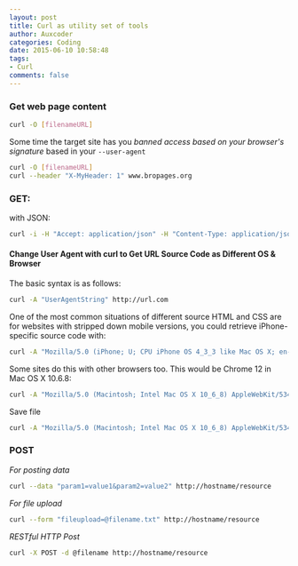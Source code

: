 ```yaml
---
layout: post
title: Curl as utility set of tools
author: Auxcoder
categories: Coding
date: 2015-06-10 10:58:48
tags:
- Curl
comments: false
---
```


### Get web page content

```sh
curl -O [filenameURL]
```

Some time the target site has you _banned access based on your browser's signature_ based in your `--user-agent`

```sh
curl -O [filenameURL]
curl --header "X-MyHeader: 1" www.bropages.org
```

### GET:

with JSON:
```sh
curl -i -H "Accept: application/json" -H "Content-Type: application/json" http://hostname/resource
```

#### Change User Agent with curl to Get URL Source Code as Different OS & Browser

The basic syntax is as follows:

```sh
curl -A "UserAgentString" http://url.com
```

One of the most common situations of different source HTML and CSS are for websites with stripped down mobile versions, you could retrieve iPhone-specific source code with:

```sh
curl -A "Mozilla/5.0 (iPhone; U; CPU iPhone OS 4_3_3 like Mac OS X; en-us) AppleWebKit/533.17.9 (KHTML, like Gecko) Version/5.0.2 Mobile/8J2 Safari/6533.18.5" http://www.apple.com
```

Some sites do this with other browsers too. This would be Chrome 12 in Mac OS X 10.6.8:

```sh
curl -A "Mozilla/5.0 (Macintosh; Intel Mac OS X 10_6_8) AppleWebKit/534.30 (KHTML, like Gecko) Chrome/12.0.742.112 Safari/534.30" http://microsoft.com
```

Save file

```sh
curl -A "Mozilla/5.0 (Macintosh; Intel Mac OS X 10_6_8) AppleWebKit/534.30 (KHTML, like Gecko) Chrome/12.0.742.112 Safari/534.30" -O https://remysharp.com/2015/06/09/devtool-tricks-for-when-i-forget
```


### POST
*For posting data*
```sh
curl --data "param1=value1&param2=value2" http://hostname/resource
```

*For file upload*
```sh
curl --form "fileupload=@filename.txt" http://hostname/resource
```

*RESTful HTTP Post*
```sh
curl -X POST -d @filename http://hostname/resource
```
